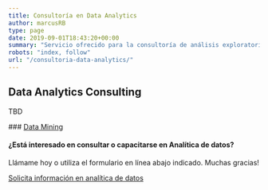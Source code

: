 ```yaml
---
title: Consultoría en Data Analytics
author: marcusRB
type: page
date: 2019-09-01T18:43:20+00:00
summary: "Servicio ofrecido para la consultoría de análisis exploratorio, visualización de datos, estadísticos"
robots: "index, follow"
url: "/consultoria-data-analytics/"
---
```



## Data Analytics Consulting

TBD


### [Data Mining](data-mining)



#### ¿Está interesado en consultar o capacitarse en Analítica de datos?

Llámame hoy o utiliza el formulario en línea abajo indicado. Muchas gracias!

[Solicita información en analítica de datos](../#contact)

